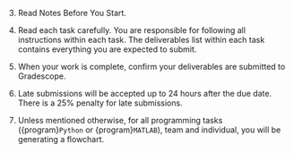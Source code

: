 
3. Read Notes Before You Start.


4. Read each task carefully. You are responsible for following all instructions
   within each task. The deliverables list within each task contains everything
   you are expected to submit.


5. When your work is complete, confirm your deliverables are submitted to
   Gradescope.


6. Late submissions will be accepted up to 24 hours after the due date. There is
   a 25% penalty for late submissions. 

7. Unless mentioned otherwise, for all programming tasks ({program}`Python` or {program}`MATLAB`), team and individual, you will be generating a flowchart. 
